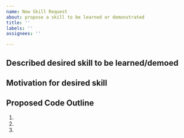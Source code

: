 ```yaml
---
name: New Skill Request
about: propose a skill to be learned or demonstrated
title: ''
labels: ''
assignees: ''

---
```


## Described desired skill to be learned/demoed

## Motivation for desired skill

##  Proposed Code Outline

  1.
  1.
  1.
